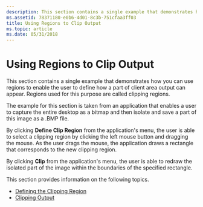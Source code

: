```yaml
---
description: This section contains a single example that demonstrates how you can use regions to enable the user to define how a part of client area output can appear. Regions used for this purpose are called clipping regions.
ms.assetid: 78371180-e0b6-4d01-8c3b-751cfaa3ff03
title: Using Regions to Clip Output
ms.topic: article
ms.date: 05/31/2018
---
```


# Using Regions to Clip Output

This section contains a single example that demonstrates how you can use regions to enable the user to define how a part of client area output can appear. Regions used for this purpose are called clipping regions.

The example for this section is taken from an application that enables a user to capture the entire desktop as a bitmap and then isolate and save a part of this image as a .BMP file.

By clicking **Define Clip Region** from the application's menu, the user is able to select a clipping region by clicking the left mouse button and dragging the mouse. As the user drags the mouse, the application draws a rectangle that corresponds to the new clipping region.

By clicking **Clip** from the application's menu, the user is able to redraw the isolated part of the image within the boundaries of the specified rectangle.

This section provides information on the following topics.

-   [Defining the Clipping Region](defining-the-clipping-region.md)
-   [Clipping Output](clipping-output.md)

 

 



